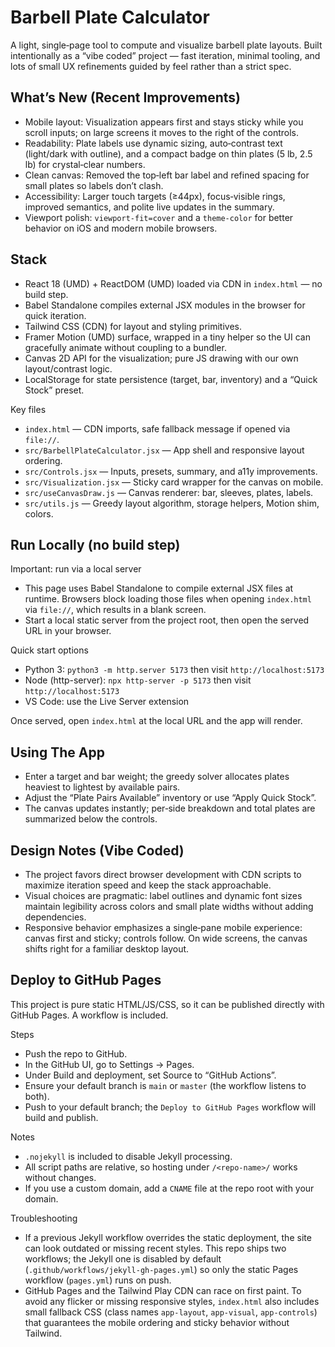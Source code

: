 # Barbell Plate Calculator

A light, single‑page tool to compute and visualize barbell plate layouts. Built intentionally as a “vibe coded” project — fast iteration, minimal tooling, and lots of small UX refinements guided by feel rather than a strict spec.

## What’s New (Recent Improvements)

- Mobile layout: Visualization appears first and stays sticky while you scroll inputs; on large screens it moves to the right of the controls.
- Readability: Plate labels use dynamic sizing, auto‑contrast text (light/dark with outline), and a compact badge on thin plates (5 lb, 2.5 lb) for crystal‑clear numbers.
- Clean canvas: Removed the top‑left bar label and refined spacing for small plates so labels don’t clash.
- Accessibility: Larger touch targets (≥44px), focus‑visible rings, improved semantics, and polite live updates in the summary.
- Viewport polish: `viewport-fit=cover` and a `theme-color` for better behavior on iOS and modern mobile browsers.

## Stack

- React 18 (UMD) + ReactDOM (UMD) loaded via CDN in `index.html` — no build step.
- Babel Standalone compiles external JSX modules in the browser for quick iteration.
- Tailwind CSS (CDN) for layout and styling primitives.
- Framer Motion (UMD) surface, wrapped in a tiny helper so the UI can gracefully animate without coupling to a bundler.
- Canvas 2D API for the visualization; pure JS drawing with our own layout/contrast logic.
- LocalStorage for state persistence (target, bar, inventory) and a “Quick Stock” preset.

Key files
- `index.html` — CDN imports, safe fallback message if opened via `file://`.
- `src/BarbellPlateCalculator.jsx` — App shell and responsive layout ordering.
- `src/Controls.jsx` — Inputs, presets, summary, and a11y improvements.
- `src/Visualization.jsx` — Sticky card wrapper for the canvas on mobile.
- `src/useCanvasDraw.js` — Canvas renderer: bar, sleeves, plates, labels.
- `src/utils.js` — Greedy layout algorithm, storage helpers, Motion shim, colors.

## Run Locally (no build step)

Important: run via a local server
- This page uses Babel Standalone to compile external JSX files at runtime. Browsers block loading those files when opening `index.html` via `file://`, which results in a blank screen.
- Start a local static server from the project root, then open the served URL in your browser.

Quick start options
- Python 3: `python3 -m http.server 5173` then visit `http://localhost:5173`
- Node (http-server): `npx http-server -p 5173` then visit `http://localhost:5173`
- VS Code: use the Live Server extension

Once served, open `index.html` at the local URL and the app will render.

## Using The App

- Enter a target and bar weight; the greedy solver allocates plates heaviest to lightest by available pairs.
- Adjust the “Plate Pairs Available” inventory or use “Apply Quick Stock”.
- The canvas updates instantly; per‑side breakdown and total plates are summarized below the controls.

## Design Notes (Vibe Coded)

- The project favors direct browser development with CDN scripts to maximize iteration speed and keep the stack approachable.
- Visual choices are pragmatic: label outlines and dynamic font sizes maintain legibility across colors and small plate widths without adding dependencies.
- Responsive behavior emphasizes a single‑pane mobile experience: canvas first and sticky; controls follow. On wide screens, the canvas shifts right for a familiar desktop layout.

## Deploy to GitHub Pages

This project is pure static HTML/JS/CSS, so it can be published directly with GitHub Pages. A workflow is included.

Steps
- Push the repo to GitHub.
- In the GitHub UI, go to Settings → Pages.
- Under Build and deployment, set Source to “GitHub Actions”.
- Ensure your default branch is `main` or `master` (the workflow listens to both).
- Push to your default branch; the `Deploy to GitHub Pages` workflow will build and publish.

Notes
- `.nojekyll` is included to disable Jekyll processing.
- All script paths are relative, so hosting under `/<repo-name>/` works without changes.
- If you use a custom domain, add a `CNAME` file at the repo root with your domain.

Troubleshooting
- If a previous Jekyll workflow overrides the static deployment, the site can look outdated or missing recent styles. This repo ships two workflows; the Jekyll one is disabled by default (`.github/workflows/jekyll-gh-pages.yml`) so only the static Pages workflow (`pages.yml`) runs on push.
- GitHub Pages and the Tailwind Play CDN can race on first paint. To avoid any flicker or missing responsive styles, `index.html` also includes small fallback CSS (class names `app-layout`, `app-visual`, `app-controls`) that guarantees the mobile ordering and sticky behavior without Tailwind.

